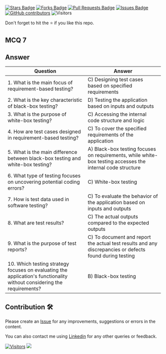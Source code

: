 <a href="https://github.com/drshahizan/software-engineering/stargazers"><img src="https://img.shields.io/github/stars/drshahizan/software-engineering" alt="Stars Badge"/></a>
<a href="https://github.com/drshahizan/software-engineering/network/members"><img src="https://img.shields.io/github/forks/drshahizan/software-engineering" alt="Forks Badge"/></a>
<a href="https://github.com/drshahizan/software-engineering/pulls"><img src="https://img.shields.io/github/issues-pr/drshahizan/software-engineering" alt="Pull Requests Badge"/></a>
<a href="https://github.com/drshahizan/software-engineering"><img src="https://img.shields.io/github/issues/drshahizan/software-engineering" alt="Issues Badge"/></a>
<a href="https://github.com/drshahizan/software-engineering/graphs/contributors"><img alt="GitHub contributors" src="https://img.shields.io/github/contributors/drshahizan/software-engineering?color=2b9348"></a>
![Visitors](https://api.visitorbadge.io/api/visitors?path=https%3A%2F%2Fgithub.com%2Fdrshahizan%2Fsoftware-engineering&labelColor=%23d9e3f0&countColor=%23697689&style=flat)

Don't forget to hit the :star: if you like this repo.

## MCQ 7

## Answer

| Question | Answer |
|----------|--------|
| 1. What is the main focus of requirement-based testing? | C) Designing test cases based on specified requirements |
| 2. What is the key characteristic of black-box testing? | D) Testing the application based on inputs and outputs |
| 3. What is the purpose of white-box testing? | C) Accessing the internal code structure and logic |
| 4. How are test cases designed in requirement-based testing? | C) To cover the specified requirements of the application |
| 5. What is the main difference between black-box testing and white-box testing? | A) Black-box testing focuses on requirements, while white-box testing accesses the internal code structure |
| 6. What type of testing focuses on uncovering potential coding errors? | C) White-box testing |
| 7. How is test data used in software testing? | C) To evaluate the behavior of the application based on inputs and outputs |
| 8. What are test results? | C) The actual outputs compared to the expected outputs |
| 9. What is the purpose of test reports? | C) To document and report the actual test results and any discrepancies or defects found during testing |
| 10. Which testing strategy focuses on evaluating the application's functionality without considering the requirements? | B) Black-box testing |

## Contribution 🛠️
Please create an [Issue](https://github.com/drshahizan/learn-php/issues) for any improvements, suggestions or errors in the content.

You can also contact me using [Linkedin](https://www.linkedin.com/in/drshahizan/) for any other queries or feedback.

[![Visitors](https://api.visitorbadge.io/api/visitors?path=https%3A%2F%2Fgithub.com%2Fdrshahizan&labelColor=%23697689&countColor=%23555555&style=plastic)](https://visitorbadge.io/status?path=https%3A%2F%2Fgithub.com%2Fdrshahizan)
![](https://hit.yhype.me/github/profile?user_id=81284918)


